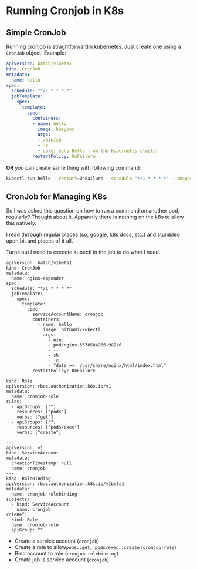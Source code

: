 # Running Cronjob in K8s


## Simple CronJob
Running cronjob is straghtforwardin kubernetes. Just create one using a `CronJob` object. Example: 


```yaml
apiVersion: batch/v1beta1
kind: CronJob
metadata:
  name: hello
spec:
  schedule: "*/1 * * * *"
  jobTemplate:
    spec:
      template:
        spec:
          containers:
          - name: hello
            image: busybox
            args:
            - /bin/sh
            - -c
            - date; echo Hello from the Kubernetes cluster
          restartPolicy: OnFailure
```

**OR** you can create same thing with following command:

```bash
kubectl run hello --restart=OnFailure --schedule "*/1 * * * *" --image=busybox -- /bin/sh -c "date; echo Hello from the Kubernetes cluster"
```


## CronJob for Managing K8s

So I was asked this question on how to run a command on another pod, regularly? Thought about it. Apparatly there is nothing on the k8s to allow this natively. 

I read thrrough regular places (so, google, k8s docs, etc.) and stumbled upon bit and pieces of it all. 

Turns out I need to execute kubectl in the job to do what I need. 

```
apiVersion: batch/v1beta1
kind: CronJob
metadata:
  name: nginx-appender
spec:
  schedule: "*/1 * * * *"
  jobTemplate:
    spec:
      template:
        spec:
          serviceAccountName: cronjob
          containers:
            - name: hello
              image: bitnami/kubectl
              args:
                - exec
                - pod/nginx-5578584966-982k6
                - --
                - sh
                - -c
                - "date >>  /usr/share/nginx/html/index.html"
          restartPolicy: OnFailure
---
kind: Role
apiVersion: rbac.authorization.k8s.io/v1
metadata:
  name: cronjob-role
rules:
  - apiGroups: [""]
    resources: ["pods"]
    verbs: ["get"]
  - apiGroups: [""]
    resources: ["pods/exec"]
    verbs: ["create"]

---
apiVersion: v1
kind: ServiceAccount
metadata:
  creationTimestamp: null
  name: cronjob
---
kind: RoleBinding
apiVersion: rbac.authorization.k8s.io/v1beta1
metadata:
  name: cronjob-rolebinding
subjects:
  - kind: ServiceAccount
    name: cronjob
roleRef:
  kind: Role
  name: cronjob-role
  apiGroup: ""
```

* Create a service account (`cronjob`)
* Create a role to allow`pods::get, pods/exec::create` (`cronjob-role`)
* Bind account to role (`cronjob-rolebinding`)
* Create job is service account (`cronjob`)




